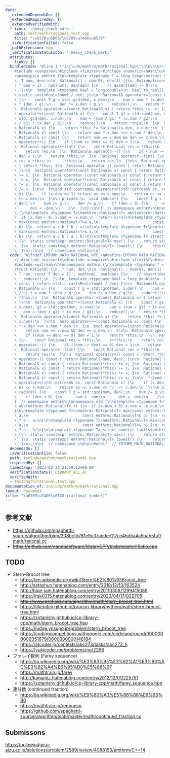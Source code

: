 ```yaml
---
data:
  _extendedDependsOn: []
  _extendedRequiredBy: []
  _extendedVerifiedWith:
  - icon: ':heavy_check_mark:'
    path: test/math/rational.test.cpp
    title: "\u6570\u5B66/\u6709\u7406\u6570"
  _isVerificationFailed: false
  _pathExtension: hpp
  _verificationStatusIcon: ':heavy_check_mark:'
  attributes:
    links: []
  bundledCode: "#line 1 \"include/emthrm/math/rational.hpp\"\n\n\n\n// #include <cassert>\n\
    #include <compare>\n#include <limits>\n#include <numeric>\n#include <ostream>\n\
    \nnamespace emthrm {\n\ntemplate <typename T = long long>\nstruct Rational {\n\
    \  T num, den;\n\n  Rational() : num(0), den(1) {}\n  Rational(const T num, const\
    \ T den = 1) : num(num), den(den) {\n    // assert(den != 0);\n    reduce();\n\
    \  }\n\n  template <typename Real = long double>\n  Real to_real() const { return\
    \ static_cast<Real>(num) / den; }\n\n  Rational& operator+=(const Rational& x)\
    \ {\n    const T g = std::gcd(den, x.den);\n    num = num * (x.den / g) + x.num\
    \ * (den / g);\n    den *= x.den / g;\n    reduce();\n    return *this;\n  }\n\
    \  Rational& operator-=(const Rational& x) { return *this += -x; }\n\n  Rational&\
    \ operator*=(const Rational& x) {\n    const T g1 = std::gcd(num, x.den), g2 =\
    \ std::gcd(den, x.num);\n    num = (num / g1) * (x.num / g2);\n    den = (den\
    \ / g2) * (x.den / g1);\n    reduce();\n    return *this;\n  }\n  Rational& operator/=(const\
    \ Rational& x) {\n    return *this *= Rational(x.den, x.num);\n  }\n\n  auto operator<=>(const\
    \ Rational& x) const {\n    return num * x.den <=> x.num * den;\n  }\n  bool operator==(const\
    \ Rational& x) const {\n    return num == x.num && den == x.den;\n  }\n\n  Rational&\
    \ operator++() {\n    if ((num += den) == 0) den = 1;\n    return *this;\n  }\n\
    \  Rational operator++(int) {\n    const Rational res = *this;\n    ++*this;\n\
    \    return res;\n  }\n  Rational& operator--() {\n    if ((num -= den) == 0)\
    \ den = 1;\n    return *this;\n  }\n  Rational operator--(int) {\n    const Rational\
    \ res = *this;\n    --*this;\n    return res;\n  }\n\n  Rational operator+() const\
    \ { return *this; }\n  Rational operator-() const { return Rational(-num, den);\
    \ }\n\n  Rational operator+(const Rational& x) const { return Rational(*this)\
    \ += x; }\n  Rational operator-(const Rational& x) const { return Rational(*this)\
    \ -= x; }\n  Rational operator*(const Rational& x) const { return Rational(*this)\
    \ *= x; }\n  Rational operator/(const Rational& x) const { return Rational(*this)\
    \ /= x; }\n\n  friend std::ostream& operator<<(std::ostream& os, const Rational&\
    \ x) {\n    if (x.den == 1) return os << x.num;\n    return os << x.num << '/'\
    \ << x.den;\n  }\n\n private:\n  void reduce() {\n    const T g = std::gcd(num,\
    \ den);\n    num /= g;\n    den /= g;\n    if (den < 0) {\n      num = -num;\n\
    \      den = -den;\n    }\n  }\n};\n\n}  // namespace emthrm\n\nnamespace std\
    \ {\n\ntemplate <typename T>\nemthrm::Rational<T> abs(emthrm::Rational<T> x) {\n\
    \  if (x.num < 0) x.num = -x.num;\n  return x;\n}\n\ntemplate <typename T>\nemthrm::Rational<T>\
    \ max(const emthrm::Rational<T>& a,\n                        const emthrm::Rational<T>&\
    \ b) {\n  return a < b ? b : a;\n}\n\ntemplate <typename T>\nemthrm::Rational<T>\
    \ min(const emthrm::Rational<T>& a,\n                        const emthrm::Rational<T>&\
    \ b) {\n  return a < b ? a : b;\n}\n\ntemplate <typename T> struct numeric_limits<emthrm::Rational<T>>\
    \ {\n  static constexpr emthrm::Rational<T> max() {\n    return std::numeric_limits<T>::max();\n\
    \  }\n  static constexpr emthrm::Rational<T> lowest() {\n    return std::numeric_limits<T>::lowest();\n\
    \  }\n};\n\n}  // namespace std\n\n\n"
  code: "#ifndef EMTHRM_MATH_RATIONAL_HPP_\n#define EMTHRM_MATH_RATIONAL_HPP_\n\n\
    // #include <cassert>\n#include <compare>\n#include <limits>\n#include <numeric>\n\
    #include <ostream>\n\nnamespace emthrm {\n\ntemplate <typename T = long long>\n\
    struct Rational {\n  T num, den;\n\n  Rational() : num(0), den(1) {}\n  Rational(const\
    \ T num, const T den = 1) : num(num), den(den) {\n    // assert(den != 0);\n \
    \   reduce();\n  }\n\n  template <typename Real = long double>\n  Real to_real()\
    \ const { return static_cast<Real>(num) / den; }\n\n  Rational& operator+=(const\
    \ Rational& x) {\n    const T g = std::gcd(den, x.den);\n    num = num * (x.den\
    \ / g) + x.num * (den / g);\n    den *= x.den / g;\n    reduce();\n    return\
    \ *this;\n  }\n  Rational& operator-=(const Rational& x) { return *this += -x;\
    \ }\n\n  Rational& operator*=(const Rational& x) {\n    const T g1 = std::gcd(num,\
    \ x.den), g2 = std::gcd(den, x.num);\n    num = (num / g1) * (x.num / g2);\n \
    \   den = (den / g2) * (x.den / g1);\n    reduce();\n    return *this;\n  }\n\
    \  Rational& operator/=(const Rational& x) {\n    return *this *= Rational(x.den,\
    \ x.num);\n  }\n\n  auto operator<=>(const Rational& x) const {\n    return num\
    \ * x.den <=> x.num * den;\n  }\n  bool operator==(const Rational& x) const {\n\
    \    return num == x.num && den == x.den;\n  }\n\n  Rational& operator++() {\n\
    \    if ((num += den) == 0) den = 1;\n    return *this;\n  }\n  Rational operator++(int)\
    \ {\n    const Rational res = *this;\n    ++*this;\n    return res;\n  }\n  Rational&\
    \ operator--() {\n    if ((num -= den) == 0) den = 1;\n    return *this;\n  }\n\
    \  Rational operator--(int) {\n    const Rational res = *this;\n    --*this;\n\
    \    return res;\n  }\n\n  Rational operator+() const { return *this; }\n  Rational\
    \ operator-() const { return Rational(-num, den); }\n\n  Rational operator+(const\
    \ Rational& x) const { return Rational(*this) += x; }\n  Rational operator-(const\
    \ Rational& x) const { return Rational(*this) -= x; }\n  Rational operator*(const\
    \ Rational& x) const { return Rational(*this) *= x; }\n  Rational operator/(const\
    \ Rational& x) const { return Rational(*this) /= x; }\n\n  friend std::ostream&\
    \ operator<<(std::ostream& os, const Rational& x) {\n    if (x.den == 1) return\
    \ os << x.num;\n    return os << x.num << '/' << x.den;\n  }\n\n private:\n  void\
    \ reduce() {\n    const T g = std::gcd(num, den);\n    num /= g;\n    den /= g;\n\
    \    if (den < 0) {\n      num = -num;\n      den = -den;\n    }\n  }\n};\n\n\
    }  // namespace emthrm\n\nnamespace std {\n\ntemplate <typename T>\nemthrm::Rational<T>\
    \ abs(emthrm::Rational<T> x) {\n  if (x.num < 0) x.num = -x.num;\n  return x;\n\
    }\n\ntemplate <typename T>\nemthrm::Rational<T> max(const emthrm::Rational<T>&\
    \ a,\n                        const emthrm::Rational<T>& b) {\n  return a < b\
    \ ? b : a;\n}\n\ntemplate <typename T>\nemthrm::Rational<T> min(const emthrm::Rational<T>&\
    \ a,\n                        const emthrm::Rational<T>& b) {\n  return a < b\
    \ ? a : b;\n}\n\ntemplate <typename T> struct numeric_limits<emthrm::Rational<T>>\
    \ {\n  static constexpr emthrm::Rational<T> max() {\n    return std::numeric_limits<T>::max();\n\
    \  }\n  static constexpr emthrm::Rational<T> lowest() {\n    return std::numeric_limits<T>::lowest();\n\
    \  }\n};\n\n}  // namespace std\n\n#endif  // EMTHRM_MATH_RATIONAL_HPP_\n"
  dependsOn: []
  isVerificationFile: false
  path: include/emthrm/math/rational.hpp
  requiredBy: []
  timestamp: '2023-02-23 21:59:12+09:00'
  verificationStatus: LIBRARY_ALL_AC
  verifiedWith:
  - test/math/rational.test.cpp
documentation_of: include/emthrm/math/rational.hpp
layout: document
title: "\u6709\u7406\u6570 (rational number)"
---
```



## 参考文献

- https://github.com/spaghetti-source/algorithm/blob/208bcfd781e9c37aedee117ce45d5a4a5bab5fa1/math/rational.cc
- ~~https://github.com/eandbsoftware/libraryCPP/blob/master/!Ratio.cpp~~


## TODO

- Stern–Brocot tree
  - https://en.wikipedia.org/wiki/Stern%E2%80%93Brocot_tree
  - http://satashun.hatenablog.com/entry/2018/12/13/163524
  - http://blue-jam.hatenablog.com/entry/20110306/1299415086
  - https://rsk0315.hatenablog.com/entry/2023/04/17/022705
  - ~~http://www.prefield.com/algorithm/math/stern_brocot_tree.html~~
  - https://tjkendev.github.io/procon-library/python/math/stern-brocot-tree.html
  - https://sotanishy.github.io/cp-library-cpp/math/stern_brocot_tree.hpp
  - https://judge.yosupo.jp/problem/stern_brocot_tree
  - https://codingcompetitions.withgoogle.com/codejam/round/0000000000051679/0000000000146184
  - https://atcoder.jp/contests/abc273/tasks/abc273_h
  - https://yukicoder.me/problems/no/2266
- ファレイ数列 (Farey sequence)
  - https://ja.wikipedia.org/wiki/%E3%83%95%E3%82%A1%E3%83%AC%E3%82%A4%E6%95%B0%E5%88%97
  - https://mathtrain.jp/farey
  - http://kagamiz.hatenablog.com/entry/2012/12/01/225751
  - https://sotanishy.github.io/cp-library-cpp/math/farey_sequence.hpp
- 連分数 (continued fraction)
  - https://ja.wikipedia.org/wiki/%E9%80%A3%E5%88%86%E6%95%B0
  - https://mathtrain.jp/renbunsu
  - https://github.com/spaghetti-source/algorithm/blob/master/math/continued_fraction.cc


## Submissons

https://onlinejudge.u-aizu.ac.jp/solutions/problem/2589/review/4088153/emthrm/C++14
